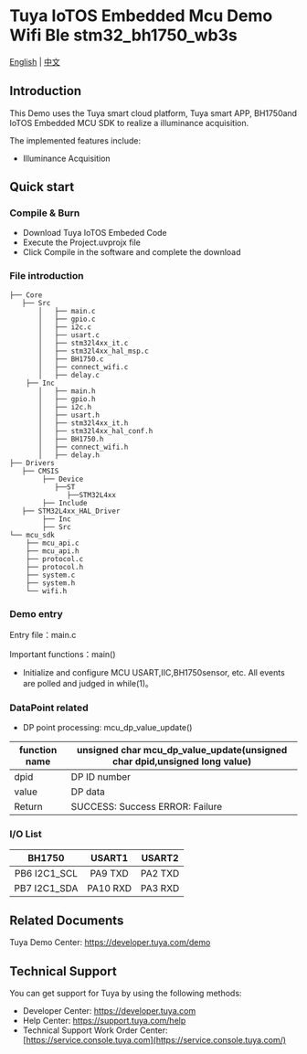 # Tuya IoTOS Embedded Mcu Demo Wifi Ble stm32_bh1750_wb3s

[English](./README.md) | [中文](./README_zh.md)

## Introduction  

This Demo uses the Tuya smart cloud platform, Tuya smart APP, BH1750and IoTOS Embedded MCU SDK to realize a illuminance acquisition.

The implemented features include:

+ Illuminance Acquisition


## Quick start  

### Compile & Burn
+ Download Tuya IoTOS Embeded Code
+ Execute the Project.uvprojx file
+ Click Compile in the software and complete the download


### File introduction 

```
├── Core
   ├── Src
       │   ├── main.c
       │   ├── gpio.c
       │   ├── i2c.c
       │   ├── usart.c
       │   ├── stm32l4xx_it.c
       │   ├── stm32l4xx_hal_msp.c
       │   ├── BH1750.c
       │   ├── connect_wifi.c
       │   ├── delay.c
    ├── Inc
       │   ├── main.h
       │   ├── gpio.h
       │   ├── i2c.h
       │   ├── usart.h
       │   ├── stm32l4xx_it.h
       │   ├── stm32l4xx_hal_conf.h
       │   ├── BH1750.h
       │   ├── connect_wifi.h
       │   ├── delay.h 
├── Drivers
   ├── CMSIS
        ├── Device
           ├──ST
              ├──STM32L4xx
        ├── Include              
   ├── STM32L4xx_HAL_Driver
        ├── Inc
        ├── Src
└── mcu_sdk
    ├── mcu_api.c
    ├── mcu_api.h
    ├── protocol.c
    ├── protocol.h
    ├── system.c
    ├── system.h
    └── wifi.h
```



### Demo entry

Entry file：main.c

Important functions：main()

+ Initialize and configure MCU USART,IIC,BH1750sensor, etc. All events are polled and judged in while(1)。




### DataPoint related

+ DP point processing: mcu_dp_value_update()

| function name | unsigned char mcu_dp_value_update(unsigned char dpid,unsigned long value) |
| ------------- | ------------------------------------------------------------ |
| dpid          | DP ID number                                                 |
| value         | DP data                                                      |
| Return        | SUCCESS: Success ERROR: Failure                              |



### I/O List  

|    BH1750    |  USART1  | USART2  |
| :----------: | :------: | :-----: |
| PB6 I2C1_SCL | PA9 TXD  | PA2 TXD |
| PB7 I2C1_SDA | PA10 RXD | PA3 RXD |



## Related Documents

  Tuya Demo Center: https://developer.tuya.com/demo



## Technical Support

  You can get support for Tuya by using the following methods:

- Developer Center: https://developer.tuya.com
- Help Center: https://support.tuya.com/help
- Technical Support Work Order Center: [https://service.console.tuya.com](https://service.console.tuya.com/) 


